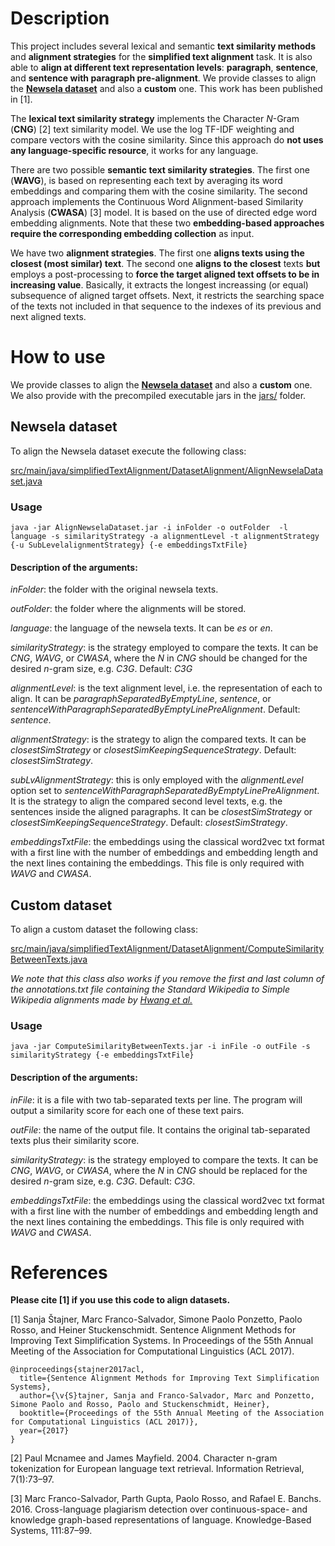 # Description

This project includes several lexical and semantic  **text similarity methods** and **alignment strategies** for the **simplified text alignment** task. It is also able to **align at different text representation levels**: **paragraph**, **sentence**, and **sentence with paragraph pre-alignment**. We provide classes to align the **[Newsela dataset](https://newsela.com/data/)** and also a **custom** one. This work has been published in [1].

The **lexical text similarity strategy** implements the Character *N*-Gram (**CNG**) [2] text similarity model. We use the log TF-IDF weighting and compare vectors with the cosine similarity. Since this approach do **not uses any language-specific resource**, it works for any language. 

There are two possible **semantic text similarity strategies**. The first one (**WAVG**), is based on representing each text by averaging its word embeddings and comparing them with the cosine similarity. The second approach implements the Continuous Word Alignment-based Similarity Analysis (**CWASA**) [3] model. It is based on the use of directed edge word embedding alignments. Note that these two **embedding-based approaches require the corresponding embedding collection** as input.

We have two **alignment strategies**. The first one **aligns texts using the closest (most similar) text**. The second one **aligns to the closest** texts **but** employs a post-processing to **force the target aligned text offsets to be in increasing value**. Basically, it extracts the longest increassing (or equal) subsequence of aligned target offsets. Next, it restricts the searching space of the texts not included in that sequence to the indexes of its previous and next aligned texts. 

# How to use

We provide classes to align the **[Newsela dataset](https://newsela.com/data/)** and also a **custom** one. We also provide with the precompiled executable jars in the [jars/](jars/) folder.

## Newsela dataset

To align the Newsela dataset execute the following class:

[src/main/java/simplifiedTextAlignment/DatasetAlignment/AlignNewselaDataset.java](src/main/java/simplifiedTextAlignment/DatasetAlignment/AlignNewselaDataset.java)

### Usage

```
java -jar AlignNewselaDataset.jar -i inFolder -o outFolder  -l language -s similarityStrategy -a alignmentLevel -t alignmentStrategy {-u SubLevelalignmentStrategy} {-e embeddingsTxtFile}

```

#### Description of the arguments:

*inFolder*: the folder with the original newsela texts.

*outFolder*: the folder where the alignments will be stored.

*language*: the language of the newsela texts. It can be *es* or *en*.

*similarityStrategy*: is the strategy employed to compare the texts. It can be *CNG*, *WAVG*, or *CWASA*, where the *N* in *CNG* should be changed for the desired *n*-gram size, e.g. *C3G*. Default: *C3G*

*alignmentLevel*: is the text alignment level, i.e. the representation of each to align. It can be *paragraphSeparatedByEmptyLine*, *sentence*, or *sentenceWithParagraphSeparatedByEmptyLinePreAlignment*. Default: *sentence*.

*alignmentStrategy*: is the strategy to align the compared texts. It can be *closestSimStrategy* or *closestSimKeepingSequenceStrategy*. Default: *closestSimStrategy*.

*subLvAlignmentStrategy*: this is only employed with the *alignmentLevel* option set to *sentenceWithParagraphSeparatedByEmptyLinePreAlignment*. It is the strategy to align the compared second level texts, e.g. the sentences inside the aligned paragraphs. It can be *closestSimStrategy* or *closestSimKeepingSequenceStrategy*. Default: *closestSimStrategy*.
		
*embeddingsTxtFile*: the embeddings using the classical word2vec txt format with a first line with the number of embeddings and embedding length and the next lines containing the embeddings. This file is only required with *WAVG* and *CWASA*.

## Custom dataset

To align a custom dataset the following class:

[src/main/java/simplifiedTextAlignment/DatasetAlignment/ComputeSimilarityBetweenTexts.java](src/main/java/simplifiedTextAlignment/DatasetAlignment/ComputeSimilarityBetweenTexts.java)

*We note that this class also works if you remove the first and last column of the annotations.txt file containing the Standard Wikipedia to Simple Wikipedia alignments made by [Hwang et al.](http://ssli.ee.washington.edu/tial/projects/simplification/)*

### Usage

```
java -jar ComputeSimilarityBetweenTexts.jar -i inFile -o outFile -s similarityStrategy {-e embeddingsTxtFile}

```

#### Description of the arguments:

*inFile*: it is a file with two tab-separated texts per line. The program will output a similarity score for each one of these text pairs.

*outFile*: the name of the output file. It contains the original tab-separated texts plus their similarity score.

*similarityStrategy*: is the strategy employed to compare the texts. It can be *CNG*, *WAVG*, or *CWASA*, where the *N* in *CNG* should be replaced for the desired *n*-gram size, e.g. *C3G*. Default: *C3G*.	

*embeddingsTxtFile*: the embeddings using the classical word2vec txt format with a first line with the number of embeddings and embedding length and the next lines containing the embeddings. This file is only required with *WAVG* and *CWASA*.

# References

**Please cite [1] if you use this code to align datasets.**

[1] Sanja Štajner, Marc Franco-Salvador, Simone Paolo Ponzetto, Paolo Rosso, and Heiner Stuckenschmidt. Sentence Alignment Methods for Improving Text Simplification Systems. In Proceedings of the 55th Annual Meeting of the
Association for Computational Linguistics (ACL 2017).

```
@inproceedings{stajner2017acl,
  title={Sentence Alignment Methods for Improving Text Simplification Systems},
  author={\v{S}tajner, Sanja and Franco-Salvador, Marc and Ponzetto, Simone Paolo and Rosso, Paolo and Stuckenschmidt, Heiner},
  booktitle={Proceedings of the 55th Annual Meeting of the Association for Computational Linguistics (ACL 2017)},
  year={2017}
}
```

[2] Paul Mcnamee and James Mayfield. 2004. Character n-gram tokenization for European language text retrieval. Information Retrieval, 7(1):73–97.

[3] Marc Franco-Salvador, Parth Gupta, Paolo Rosso, and Rafael E. Banchs. 2016. Cross-language plagiarism detection over continuous-space- and knowledge graph-based representations of language. Knowledge-Based Systems, 111:87–99.

